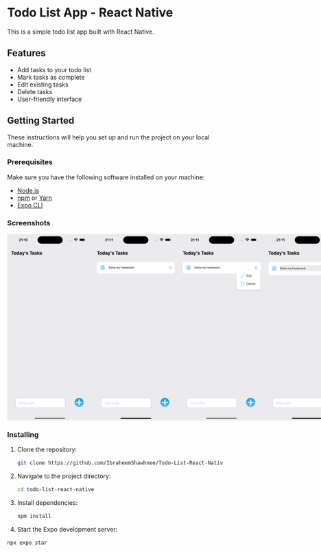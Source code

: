 # Todo List App - React Native

This is a simple todo list app built with React Native.

## Features

- Add tasks to your todo list
- Mark tasks as complete
- Edit existing tasks
- Delete tasks
- User-friendly interface

## Getting Started

These instructions will help you set up and run the project on your local machine.

### Prerequisites

Make sure you have the following software installed on your machine:

- [Node.js](https://nodejs.org/)
- [npm](https://www.npmjs.com/) or [Yarn](https://yarnpkg.com/)
- [Expo CLI](https://docs.expo.dev/get-started/installation/)


### Screenshots
<div style="display:flex; justify-content: space-around; width:100%">
  <img src="assets/Screenshot1.png" alt="App Screenshot" width="200"/>
  <img src="assets/Screenshot2.png" alt="App Screenshot" width="200"/>
  <img src="assets/Screenshot3.png" alt="App Screenshot" width="200"/>
  <img src="assets/Screenshot4.png" alt="App Screenshot" width="200"/>
</div>

### Installing

1. Clone the repository:

   ```bash
   git clone https://github.com/IbraheemShawhnee/Todo-List-React-Native.git

2. Navigate to the project directory:
   
   ```bash
   cd todo-list-react-native

4. Install dependencies:
   
   ```bash
   npm install
   
5. Start the Expo development server:
   
  ```bash
  npx expo star



